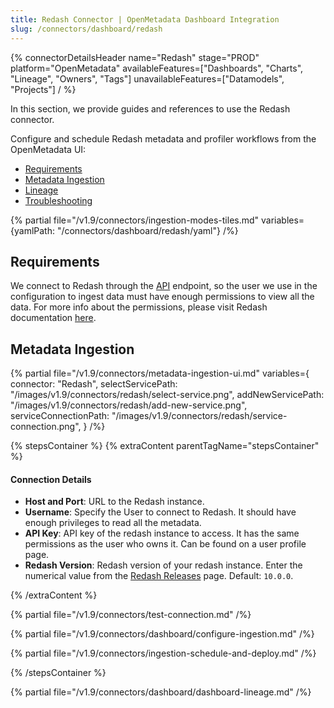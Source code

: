 ```yaml
---
title: Redash Connector | OpenMetadata Dashboard Integration
slug: /connectors/dashboard/redash
---
```


{% connectorDetailsHeader
  name="Redash"
  stage="PROD"
  platform="OpenMetadata"
  availableFeatures=["Dashboards", "Charts", "Lineage", "Owners", "Tags"]
  unavailableFeatures=["Datamodels", "Projects"]
/ %}


In this section, we provide guides and references to use the Redash connector.

Configure and schedule Redash metadata and profiler workflows from the OpenMetadata UI:

- [Requirements](#requirements)
- [Metadata Ingestion](#metadata-ingestion)
- [Lineage](#lineage)
- [Troubleshooting](/connectors/dashboard/redash/troubleshooting)

{% partial file="/v1.9/connectors/ingestion-modes-tiles.md" variables={yamlPath: "/connectors/dashboard/redash/yaml"} /%}

## Requirements

We connect to Redash through the [API](https://redash.io/help/user-guide/integrations-and-api/api) endpoint, so the user
we use in the configuration to ingest data must have enough permissions to view all the data. For more info about the
permissions, please visit Redash documentation [here](https://redash.io/help/user-guide/users/permissions-groups).

## Metadata Ingestion

{% partial 
  file="/v1.9/connectors/metadata-ingestion-ui.md" 
  variables={
    connector: "Redash", 
    selectServicePath: "/images/v1.9/connectors/redash/select-service.png",
    addNewServicePath: "/images/v1.9/connectors/redash/add-new-service.png",
    serviceConnectionPath: "/images/v1.9/connectors/redash/service-connection.png",
} 
/%}

{% stepsContainer %}
{% extraContent parentTagName="stepsContainer" %}

#### Connection Details

- **Host and Port**: URL to the Redash instance.
- **Username**: Specify the User to connect to Redash. It should have enough privileges to read all the metadata.
- **API Key**: API key of the redash instance to access. It has the same permissions as the user who owns it. Can be found on a user profile page.
- **Redash Version**: Redash version of your redash instance. Enter the numerical value from the [Redash Releases](https://github.com/getredash/redash/releases) page. Default: `10.0.0`.

{% /extraContent %}

{% partial file="/v1.9/connectors/test-connection.md" /%}

{% partial file="/v1.9/connectors/dashboard/configure-ingestion.md" /%}

{% partial file="/v1.9/connectors/ingestion-schedule-and-deploy.md" /%}

{% /stepsContainer %}

{% partial file="/v1.9/connectors/dashboard/dashboard-lineage.md" /%}
